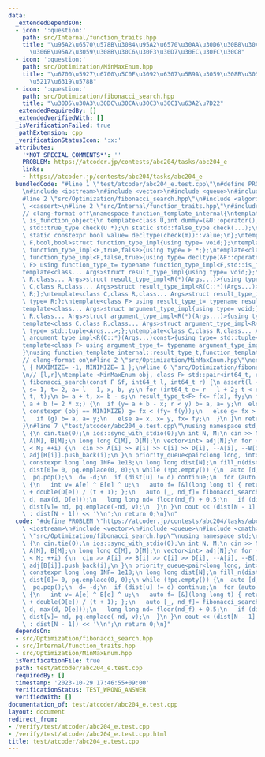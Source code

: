 ```yaml
---
data:
  _extendedDependsOn:
  - icon: ':question:'
    path: src/Internal/function_traits.hpp
    title: "\u95A2\u6570\u578B\u3084\u95A2\u6570\u30AA\u30D6\u30B8\u30A7\u30AF\u30C8\
      \u306B\u95A2\u3059\u308B\u30C6\u30F3\u30D7\u30EC\u30FC\u30C8"
  - icon: ':question:'
    path: src/Optimization/MinMaxEnum.hpp
    title: "\u6700\u5927\u6700\u5C0F\u3092\u6307\u5B9A\u3059\u308B\u305F\u3081\u306E\
      \u5217\u6319\u578B"
  - icon: ':question:'
    path: src/Optimization/fibonacci_search.hpp
    title: "\u30D5\u30A3\u30DC\u30CA\u30C3\u30C1\u63A2\u7D22"
  _extendedRequiredBy: []
  _extendedVerifiedWith: []
  _isVerificationFailed: true
  _pathExtension: cpp
  _verificationStatusIcon: ':x:'
  attributes:
    '*NOT_SPECIAL_COMMENTS*': ''
    PROBLEM: https://atcoder.jp/contests/abc204/tasks/abc204_e
    links:
    - https://atcoder.jp/contests/abc204/tasks/abc204_e
  bundledCode: "#line 1 \"test/atcoder/abc204_e.test.cpp\"\n#define PROBLEM \"https://atcoder.jp/contests/abc204/tasks/abc204_e\"\
    \n#include <iostream>\n#include <vector>\n#include <queue>\n#include <cmath>\n\
    #line 2 \"src/Optimization/fibonacci_search.hpp\"\n#include <algorithm>\n#include\
    \ <cassert>\n#line 2 \"src/Internal/function_traits.hpp\"\n#include <type_traits>\n\
    // clang-format off\nnamespace function_template_internal{\ntemplate<class C>struct\
    \ is_function_object{\n template<class U,int dummy=(&U::operator(),0)> static\
    \ std::true_type check(U *);\n static std::false_type check(...);\n static C *m;\n\
    \ static constexpr bool value= decltype(check(m))::value;\n};\ntemplate<class\
    \ F,bool,bool>struct function_type_impl{using type= void;};\ntemplate<class F>struct\
    \ function_type_impl<F,true,false>{using type= F *;};\ntemplate<class F>struct\
    \ function_type_impl<F,false,true>{using type= decltype(&F::operator());};\ntemplate<class\
    \ F> using function_type_t= typename function_type_impl<F,std::is_function_v<F>,is_function_object<F>::value>::type;\n\
    template<class... Args>struct result_type_impl{using type= void;};\ntemplate<class\
    \ R,class... Args>struct result_type_impl<R(*)(Args...)>{using type= R;};\ntemplate<class\
    \ C,class R,class... Args>struct result_type_impl<R(C::*)(Args...)>{using type=\
    \ R;};\ntemplate<class C,class R,class... Args>struct result_type_impl<R(C::*)(Args...)const>{using\
    \ type= R;};\ntemplate<class F> using result_type_t= typename result_type_impl<function_type_t<F>>::type;\n\
    template<class... Args>struct argument_type_impl{using type= void;};\ntemplate<class\
    \ R,class... Args>struct argument_type_impl<R(*)(Args...)>{using type= std::tuple<Args...>;};\n\
    template<class C,class R,class... Args>struct argument_type_impl<R(C::*)(Args...)>{using\
    \ type= std::tuple<Args...>;};\ntemplate<class C,class R,class... Args>struct\
    \ argument_type_impl<R(C::*)(Args...)const>{using type= std::tuple<Args...>;};\n\
    template<class F> using argument_type_t= typename argument_type_impl<function_type_t<F>>::type;\n\
    }\nusing function_template_internal::result_type_t,function_template_internal::argument_type_t;\n\
    // clang-format on\n#line 2 \"src/Optimization/MinMaxEnum.hpp\"\nenum MinMaxEnum\
    \ { MAXIMIZE= -1, MINIMIZE= 1 };\n#line 6 \"src/Optimization/fibonacci_search.hpp\"\
    \n// [l,r]\ntemplate <MinMaxEnum obj, class F> std::pair<int64_t, result_type_t<F>>\
    \ fibonacci_search(const F &f, int64_t l, int64_t r) {\n assert(l <= r);\n int64_t\
    \ s= 1, t= 2, a= l - 1, x, b, y;\n for (int64_t e= r - l + 2; t < e;) std::swap(s+=\
    \ t, t);\n b= a + t, x= b - s;\n result_type_t<F> fx= f(x), fy;\n for (bool g;\
    \ a + b != 2 * x;) {\n  if (y= a + b - x; r < y) b= a, a= y;\n  else {\n   if\
    \ constexpr (obj == MINIMIZE) g= fx < (fy= f(y));\n   else g= fx > (fy= f(y));\n\
    \   if (g) b= a, a= y;\n   else a= x, x= y, fx= fy;\n  }\n }\n return {x, fx};\n\
    }\n#line 7 \"test/atcoder/abc204_e.test.cpp\"\nusing namespace std;\nsigned main()\
    \ {\n cin.tie(0);\n ios::sync_with_stdio(0);\n int N, M;\n cin >> N >> M;\n int\
    \ A[M], B[M];\n long long C[M], D[M];\n vector<int> adj[N];\n for (int i= 0; i\
    \ < M; ++i) {\n  cin >> A[i] >> B[i] >> C[i] >> D[i], --A[i], --B[i];\n  adj[A[i]].push_back(i),\
    \ adj[B[i]].push_back(i);\n }\n priority_queue<pair<long long, int>> pq;\n static\
    \ constexpr long long INF= 1e18;\n long long dist[N];\n fill_n(dist, N, INF);\n\
    \ dist[0]= 0, pq.emplace(0, 0);\n while (!pq.empty()) {\n  auto [d, u]= pq.top();\n\
    \  pq.pop();\n  d= -d;\n  if (dist[u] != d) continue;\n  for (auto e: adj[u])\
    \ {\n   int v= A[e] ^ B[e] ^ u;\n   auto f= [&](long long t) { return t + C[e]\
    \ + double(D[e]) / (t + 1); };\n   auto [_, nd_f]= fibonacci_search<MINIMIZE>(f,\
    \ d, max(d, D[e]));\n   long long nd= floor(nd_f) + 0.5;\n   if (dist[v] > nd)\
    \ dist[v]= nd, pq.emplace(-nd, v);\n  }\n }\n cout << (dist[N - 1] == INF ? -1\
    \ : dist[N - 1]) << '\\n';\n return 0;\n}\n"
  code: "#define PROBLEM \"https://atcoder.jp/contests/abc204/tasks/abc204_e\"\n#include\
    \ <iostream>\n#include <vector>\n#include <queue>\n#include <cmath>\n#include\
    \ \"src/Optimization/fibonacci_search.hpp\"\nusing namespace std;\nsigned main()\
    \ {\n cin.tie(0);\n ios::sync_with_stdio(0);\n int N, M;\n cin >> N >> M;\n int\
    \ A[M], B[M];\n long long C[M], D[M];\n vector<int> adj[N];\n for (int i= 0; i\
    \ < M; ++i) {\n  cin >> A[i] >> B[i] >> C[i] >> D[i], --A[i], --B[i];\n  adj[A[i]].push_back(i),\
    \ adj[B[i]].push_back(i);\n }\n priority_queue<pair<long long, int>> pq;\n static\
    \ constexpr long long INF= 1e18;\n long long dist[N];\n fill_n(dist, N, INF);\n\
    \ dist[0]= 0, pq.emplace(0, 0);\n while (!pq.empty()) {\n  auto [d, u]= pq.top();\n\
    \  pq.pop();\n  d= -d;\n  if (dist[u] != d) continue;\n  for (auto e: adj[u])\
    \ {\n   int v= A[e] ^ B[e] ^ u;\n   auto f= [&](long long t) { return t + C[e]\
    \ + double(D[e]) / (t + 1); };\n   auto [_, nd_f]= fibonacci_search<MINIMIZE>(f,\
    \ d, max(d, D[e]));\n   long long nd= floor(nd_f) + 0.5;\n   if (dist[v] > nd)\
    \ dist[v]= nd, pq.emplace(-nd, v);\n  }\n }\n cout << (dist[N - 1] == INF ? -1\
    \ : dist[N - 1]) << '\\n';\n return 0;\n}"
  dependsOn:
  - src/Optimization/fibonacci_search.hpp
  - src/Internal/function_traits.hpp
  - src/Optimization/MinMaxEnum.hpp
  isVerificationFile: true
  path: test/atcoder/abc204_e.test.cpp
  requiredBy: []
  timestamp: '2023-10-29 17:46:55+09:00'
  verificationStatus: TEST_WRONG_ANSWER
  verifiedWith: []
documentation_of: test/atcoder/abc204_e.test.cpp
layout: document
redirect_from:
- /verify/test/atcoder/abc204_e.test.cpp
- /verify/test/atcoder/abc204_e.test.cpp.html
title: test/atcoder/abc204_e.test.cpp
---
```


